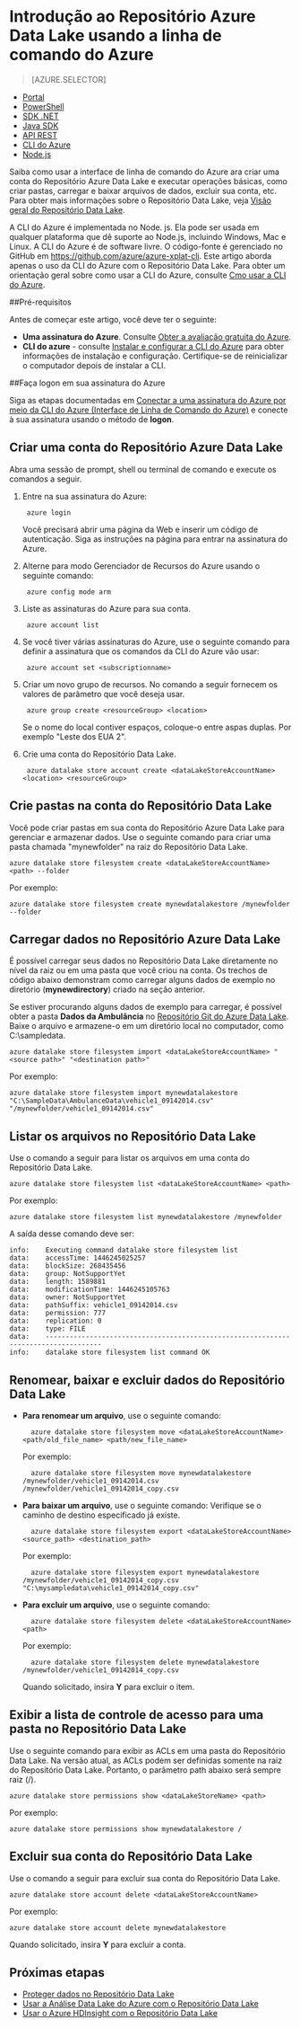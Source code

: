 <properties
   pageTitle="Introdução ao Repositório Data Lake usando a interface de linha de comando entre plataformas | Microsoft Azure"
   description="Usar a linha de comando da plataforma cruzada do Azure para criar uma conta do Repositório Data Lake e executar operações básicas"
   services="data-lake-store"
   documentationCenter=""
   authors="nitinme"
   manager="jhubbard"
   editor="cgronlun"/>

<tags
   ms.service="data-lake-store"
   ms.devlang="na"
   ms.topic="get-started-article"
   ms.tgt_pltfrm="na"
   ms.workload="big-data"
   ms.date="09/13/2016"
   ms.author="nitinme"/>

# Introdução ao Repositório Azure Data Lake usando a linha de comando do Azure

> [AZURE.SELECTOR]
- [Portal](data-lake-store-get-started-portal.md)
- [PowerShell](data-lake-store-get-started-powershell.md)
- [SDK .NET](data-lake-store-get-started-net-sdk.md)
- [Java SDK](data-lake-store-get-started-java-sdk.md)
- [API REST](data-lake-store-get-started-rest-api.md)
- [CLI do Azure](data-lake-store-get-started-cli.md)
- [Node.js](data-lake-store-manage-use-nodejs.md)

Saiba como usar a interface de linha de comando do Azure ara criar uma conta do Repositório Azure Data Lake e executar operações básicas, como criar pastas, carregar e baixar arquivos de dados, excluir sua conta, etc. Para obter mais informações sobre o Repositório Data Lake, veja [Visão geral do Repositório Data Lake](data-lake-store-overview.md).

A CLI do Azure é implementada no Node. js. Ela pode ser usada em qualquer plataforma que dê suporte ao Node.js, incluindo Windows, Mac e Linux. A CLI do Azure é de software livre. O código-fonte é gerenciado no GitHub em <a href= "https://github.com/azure/azure-xplat-cli">https://github.com/azure/azure-xplat-cli</a>. Este artigo aborda apenas o uso da CLI do Azure com o Repositório Data Lake. Para obter um orientação geral sobre como usar a CLI do Azure, consulte [Cmo usar a CLI do Azure][azure-command-line-tools].


##Pré-requisitos

Antes de começar este artigo, você deve ter o seguinte:

- **Uma assinatura do Azure**. Consulte [Obter a avaliação gratuita do Azure](https://azure.microsoft.com/pricing/free-trial/).
- **CLI do azure** - consulte [Instalar e configurar a CLI do Azure](../xplat-cli-install.md) para obter informações de instalação e configuração. Certifique-se de reinicializar o computador depois de instalar a CLI.

##Faça logon em sua assinatura do Azure

Siga as etapas documentadas em [Conectar a uma assinatura do Azure por meio da CLI do Azure (Interface de Linha de Comando do Azure)](../xplat-cli-connect.md) e conecte à sua assinatura usando o método de __logon__.


## Criar uma conta do Repositório Azure Data Lake

Abra uma sessão de prompt, shell ou terminal de comando e execute os comandos a seguir.

1. Entre na sua assinatura do Azure:

		azure login

	Você precisará abrir uma página da Web e inserir um código de autenticação. Siga as instruções na página para entrar na assinatura do Azure.

2. Alterne para modo Gerenciador de Recursos do Azure usando o seguinte comando:

		azure config mode arm


3. Liste as assinaturas do Azure para sua conta.

		azure account list


4. Se você tiver várias assinaturas do Azure, use o seguinte comando para definir a assinatura que os comandos da CLI do Azure vão usar:

		azure account set <subscriptionname>

5. Criar um novo grupo de recursos. No comando a seguir fornecem os valores de parâmetro que você deseja usar.

		azure group create <resourceGroup> <location>

	Se o nome do local contiver espaços, coloque-o entre aspas duplas. Por exemplo "Leste dos EUA 2".

5. Crie uma conta do Repositório Data Lake.

		azure datalake store account create <dataLakeStoreAccountName> <location> <resourceGroup>

## Crie pastas na conta do Repositório Data Lake

Você pode criar pastas em sua conta do Repositório Azure Data Lake para gerenciar e armazenar dados. Use o seguinte comando para criar uma pasta chamada "mynewfolder" na raiz do Repositório Data Lake.

	azure datalake store filesystem create <dataLakeStoreAccountName> <path> --folder

Por exemplo:

	azure datalake store filesystem create mynewdatalakestore /mynewfolder --folder

## Carregar dados no Repositório Azure Data Lake

É possível carregar seus dados no Repositório Data Lake diretamente no nível da raiz ou em uma pasta que você criou na conta. Os trechos de código abaixo demonstram como carregar alguns dados de exemplo no diretório (**mynewdirectory**) criado na seção anterior.

Se estiver procurando alguns dados de exemplo para carregar, é possível obter a pasta **Dados da Ambulância** no [Repositório Git do Azure Data Lake](https://github.com/MicrosoftBigData/usql/tree/master/Examples/Samples/Data/AmbulanceData). Baixe o arquivo e armazene-o em um diretório local no computador, como C:\\sampledata.

	azure datalake store filesystem import <dataLakeStoreAccountName> "<source path>" "<destination path>"

Por exemplo:

	azure datalake store filesystem import mynewdatalakestore "C:\SampleData\AmbulanceData\vehicle1_09142014.csv" "/mynewfolder/vehicle1_09142014.csv"


## Listar os arquivos no Repositório Data Lake

Use o comando a seguir para listar os arquivos em uma conta do Repositório Data Lake.

	azure datalake store filesystem list <dataLakeStoreAccountName> <path>

Por exemplo:

	azure datalake store filesystem list mynewdatalakestore /mynewfolder

A saída desse comando deve ser:

	info:    Executing command datalake store filesystem list
	data:    accessTime: 1446245025257
	data:    blockSize: 268435456
	data:    group: NotSupportYet
	data:    length: 1589881
	data:    modificationTime: 1446245105763
	data:    owner: NotSupportYet
	data:    pathSuffix: vehicle1_09142014.csv
	data:    permission: 777
	data:    replication: 0
	data:    type: FILE
	data:    ------------------------------------------------------------------------------------
	info:    datalake store filesystem list command OK

## Renomear, baixar e excluir dados do Repositório Data Lake

* **Para renomear um arquivo**, use o seguinte comando:

    	azure datalake store filesystem move <dataLakeStoreAccountName> <path/old_file_name> <path/new_file_name>

	Por exemplo:

		azure datalake store filesystem move mynewdatalakestore /mynewfolder/vehicle1_09142014.csv /mynewfolder/vehicle1_09142014_copy.csv

* **Para baixar um arquivo**, use o seguinte comando: Verifique se o caminho de destino especificado já existe.

		azure datalake store filesystem export <dataLakeStoreAccountName> <source_path> <destination_path>

	Por exemplo:

		azure datalake store filesystem export mynewdatalakestore /mynewfolder/vehicle1_09142014_copy.csv "C:\mysampledata\vehicle1_09142014_copy.csv"

* **Para excluir um arquivo**, use o seguinte comando:

		azure datalake store filesystem delete <dataLakeStoreAccountName> <path>

	Por exemplo:

		azure datalake store filesystem delete mynewdatalakestore /mynewfolder/vehicle1_09142014_copy.csv

	Quando solicitado, insira **Y** para excluir o item.

## Exibir a lista de controle de acesso para uma pasta no Repositório Data Lake

Use o seguinte comando para exibir as ACLs em uma pasta do Repositório Data Lake. Na versão atual, as ACLs podem ser definidas somente na raiz do Repositório Data Lake. Portanto, o parâmetro path abaixo será sempre raiz (/).

	azure datalake store permissions show <dataLakeStoreName> <path>

Por exemplo:

	azure datalake store permissions show mynewdatalakestore /


## Excluir sua conta do Repositório Data Lake

Use o comando a seguir para excluir sua conta do Repositório Data Lake.

	azure datalake store account delete <dataLakeStoreAccountName>

Por exemplo:

	azure datalake store account delete mynewdatalakestore

Quando solicitado, insira **Y** para excluir a conta.


## Próximas etapas

- [Proteger dados no Repositório Data Lake](data-lake-store-secure-data.md)
- [Usar a Análise Data Lake do Azure com o Repositório Data Lake](../data-lake-analytics/data-lake-analytics-get-started-portal.md)
- [Usar o Azure HDInsight com o Repositório Data Lake](data-lake-store-hdinsight-hadoop-use-portal.md)


[azure-command-line-tools]: ../xplat-cli-install.md

<!---HONumber=AcomDC_0914_2016-->